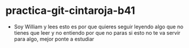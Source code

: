 # practica-git-cintaroja-b41

- Soy William y lees esto es por que quieres seguir leyendo algo que no tienes que leer 
y no entiendo por que no paras si esto no te va servir para algo, mejor ponte a estudiar 